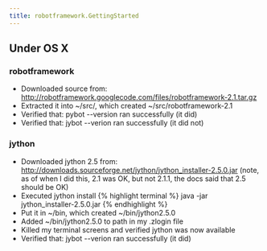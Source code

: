 ```yaml
---
title: robotframework.GettingStarted
---
```

## Under OS X
### robotframework
* Downloaded source from: <http://robotframework.googlecode.com/files/robotframework-2.1.tar.gz>
* Extracted it into ~/src/, which created ~/src/robotframework-2.1
* Verified that: pybot --version ran successfully (it did)
* Verified that: jybot --verion ran successfully (it did not)

### jython
* Downloaded jython 2.5 from: <http://downloads.sourceforge.net/jython/jython_installer-2.5.0.jar> (note, as of when I did this, 2.1 was OK, but not 2.1.1, the docs said that 2.5 should be OK)
* Executed jython install
{% highlight terminal %}
java -jar jython_installer-2.5.0.jar
{% endhighlight %}
* Put it in ~/bin, which created ~/bin/jython2.5.0
* Added ~/bin/jython2.5.0 to path in my .zlogin file
* Killed my terminal screens and verified jython was now available
* Verified that: jybot --verion ran successfully (it did)
 
